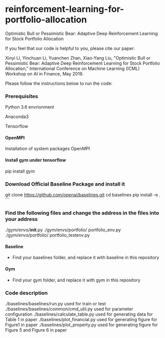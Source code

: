# reinforcement-learning-for-portfolio-allocation
Optimistic Bull or Pessimistic Bear: Adaptive Deep Reinforcement Learning for Stock Portfolio Allocation

If you feel that our code is helpful to you, please cite our paper:

Xinyi Li, Yinchuan Li, Yuanchen Zhan, Xiao-Yang Liu, "Optimistic Bull or Pessimistic Bear: Adaptive Deep Reinforcement Learning for Stock Portfolio Allocation," International Conference on Machine Learning (ICML) Workshop on AI in Finance, May 2019.

Please follow the instructions below to run the code:

### Prerequisites 
Python 3.6 envrionment 

Anaconda3

Tensorflow

#### OpenMPI
Installation of system packages OpenMPI 

#### Install gym under tensorflow
pip install gym

### Download Official Baseline Package and install it 
 git clone https://github.com/openai/baselines.git
 cd baselines
 pip install -e .
    ```
### Find the following files and change the address in the files into your address
./gym/envs/__init__.py 
./gym/envs/portfolio/ portfolio_env.py
./gym/envs/portfolio/ portfolio_testenv.py

#### Baseline
- Find your baselines folder, and replace it with baseline in this repository

#### Gym
- Find your gym folder, and replace it with gym in this repository

### Code description
./baselines/baselines/run.py used for train or test 
./baselines/baselines/common/cmd_util.py used for parameter configuration
./baselines/calculate_table.py used for generating data for Table 1 in paper 
./baselines/plot_financial.py used for generating figure for Figure1 in paper
./baselines/plot_property.py used for generating figure for Figure 5 and Figure 6 in paper
